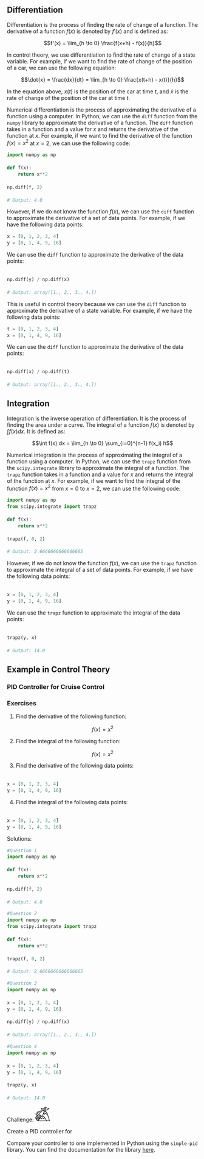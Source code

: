 ## Differentiation

Differentiation is the process of finding the rate of change of a function. The derivative of a function $f(x)$ is denoted by $f'(x)$ and is defined as:

$$f'(x) = \lim_{h \to 0} \frac{f(x+h) - f(x)}{h}$$

In control theory, we use differentiation to find the rate of change of a state variable. For example, if we want to find the rate of change of the position of a car, we can use the following equation:

$$\dot{x} = \frac{dx}{dt} = \lim_{h \to 0} \frac{x(t+h) - x(t)}{h}$$

In the equation above, $x(t)$ is the position of the car at time $t$, and $\dot{x}$ is the rate of change of the position of the car at time $t$.

Numerical differentiation is the process of approximating the derivative of a function using a computer. In Python, we can use the `diff` function from the `numpy` library to approximate the derivative of a function. The `diff` function takes in a function and a value for $x$ and returns the derivative of the function at $x$. For example, if we want to find the derivative of the function $f(x) = x^2$ at $x = 2$, we can use the following code:

```python
import numpy as np

def f(x):
    return x**2

np.diff(f, 2)

# Output: 4.0
```

However, if we do not know the function $f(x)$, we can use the `diff` function to approximate the derivative of a set of data points. For example, if we have the following data points:

```python
x = [0, 1, 2, 3, 4]
y = [0, 1, 4, 9, 16]
```

We can use the `diff` function to approximate the derivative of the data points:

```python

np.diff(y) / np.diff(x)

# Output: array([1., 2., 3., 4.])
```

This is useful in control theory because we can use the `diff` function to approximate the derivative of a state variable. For example, if we have the following data points:

```python
t = [0, 1, 2, 3, 4]
x = [0, 1, 4, 9, 16]
```

We can use the `diff` function to approximate the derivative of the data points:

```python

np.diff(x) / np.diff(t)

# Output: array([1., 2., 3., 4.])
```

## Integration

Integration is the inverse operation of differentiation. It is the process of finding the area under a curve. The integral of a function $f(x)$ is denoted by $\int f(x) dx$. It is defined as:

$$\int f(x) dx = \lim_{h \to 0} \sum_{i=0}^{n-1} f(x_i) h$$

Numerical integration is the process of approximating the integral of a function using a computer. In Python, we can use the `trapz` function from the `scipy.integrate` library to approximate the integral of a function. The `trapz` function takes in a function and a value for $x$ and returns the integral of the function at $x$. For example, if we want to find the integral of the function $f(x) = x^2$ from $x = 0$ to $x = 2$, we can use the following code:

```python
import numpy as np
from scipy.integrate import trapz

def f(x):
    return x**2

trapz(f, 0, 2)

# Output: 2.6666666666666665
```

However, if we do not know the function $f(x)$, we can use the `trapz` function to approximate the integral of a set of data points. For example, if we have the following data points:

```python

x = [0, 1, 2, 3, 4]
y = [0, 1, 4, 9, 16]
```

We can use the `trapz` function to approximate the integral of the data points:

```python

trapz(y, x)

# Output: 14.0
```

## Example in Control Theory

### PID Controller for Cruise Control



### Exercises

1. Find the derivative of the following function:

$$f(x) = x^2$$

2. Find the integral of the following function:

$$f(x) = x^2$$

3. Find the derivative of the following data points:

```python

x = [0, 1, 2, 3, 4]
y = [0, 1, 4, 9, 16]
```

4. Find the integral of the following data points:

```python

x = [0, 1, 2, 3, 4]
y = [0, 1, 4, 9, 16]
```

Solutions: 

```python
#Question 1
import numpy as np

def f(x):
    return x**2

np.diff(f, 2)

# Output: 4.0
```

```python
#Question 2
import numpy as np
from scipy.integrate import trapz

def f(x):
    return x**2

trapz(f, 0, 2)

# Output: 2.6666666666666665
```

```python
#Question 3
import numpy as np

x = [0, 1, 2, 3, 4]
y = [0, 1, 4, 9, 16]

np.diff(y) / np.diff(x)

# Output: array([1., 2., 3., 4.])
```

```python
#Question 4
import numpy as np

x = [0, 1, 2, 3, 4]
y = [0, 1, 4, 9, 16]

trapz(y, x)

# Output: 14.0
```

Challenge:  <img src="Images/challenge.png" height="40" />

Create a PID controller for 


Compare your controller to one implemented in Python using the `simple-pid` library. You can find the documentation for the library [here](https://pypi.org/project/simple-pid/).

